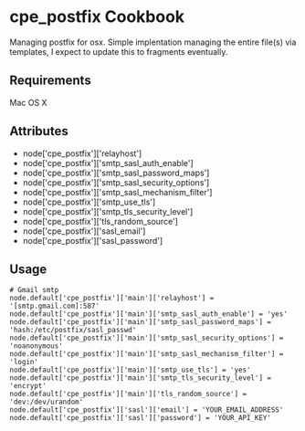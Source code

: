 cpe_postfix Cookbook
=========================
Managing postfix for osx. Simple implentation managing the entire file(s) via
templates, I expect to update this to fragments eventually.

Requirements
------------
Mac OS X

Attributes
----------
* node['cpe_postfix']['relayhost']
* node['cpe_postfix']['smtp_sasl_auth_enable']
* node['cpe_postfix']['smtp_sasl_password_maps']
* node['cpe_postfix']['smtp_sasl_security_options']
* node['cpe_postfix']['smtp_sasl_mechanism_filter']
* node['cpe_postfix']['smtp_use_tls']
* node['cpe_postfix']['smtp_tls_security_level']
* node['cpe_postfix']['tls_random_source']
* node['cpe_postfix']['sasl_email']
* node['cpe_postfix']['sasl_password']

Usage
-----
    # Gmail smtp
    node.default['cpe_postfix']['main']['relayhost'] = '[smtp.gmail.com]:587'
    node.default['cpe_postfix']['main']['smtp_sasl_auth_enable'] = 'yes'
    node.default['cpe_postfix']['main']['smtp_sasl_password_maps'] = 'hash:/etc/postfix/sasl_passwd'
    node.default['cpe_postfix']['main']['smtp_sasl_security_options'] = 'noanonymous'
    node.default['cpe_postfix']['main']['smtp_sasl_mechanism_filter'] = 'login'
    node.default['cpe_postfix']['main']['smtp_use_tls'] = 'yes'
    node.default['cpe_postfix']['main']['smtp_tls_security_level'] = 'encrypt'
    node.default['cpe_postfix']['main']['tls_random_source'] = 'dev:/dev/urandom'
    node.default['cpe_postfix']['sasl']['email'] = 'YOUR_EMAIL_ADDRESS'
    node.default['cpe_postfix']['sasl']['password'] = 'YOUR_API_KEY'
